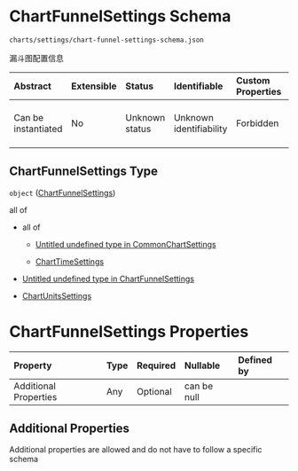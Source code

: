 # ChartFunnelSettings Schema

```txt
charts/settings/chart-funnel-settings-schema.json
```

漏斗图配置信息

| Abstract            | Extensible | Status         | Identifiable            | Custom Properties | Additional Properties | Access Restrictions | Defined In                                                                                                           |
| :------------------ | :--------- | :------------- | :---------------------- | :---------------- | :-------------------- | :------------------ | :------------------------------------------------------------------------------------------------------------------- |
| Can be instantiated | No         | Unknown status | Unknown identifiability | Forbidden         | Allowed               | none                | [chart-funnel-settings-schema.json](../out/charts/settings/chart-funnel-settings-schema.json "open original schema") |

## ChartFunnelSettings Type

`object` ([ChartFunnelSettings](chart-funnel-settings-schema.md))

all of

* all of

  * [Untitled undefined type in CommonChartSettings](common-settings-schema-allof-0.md "check type definition")

  * [ChartTimeSettings](settings-time-schema.md "check type definition")

* [Untitled undefined type in ChartFunnelSettings](chart-funnel-settings-schema-allof-1.md "check type definition")

* [ChartUnitsSettings](settings-units-schema.md "check type definition")

# ChartFunnelSettings Properties

| Property              | Type | Required | Nullable    | Defined by |
| :-------------------- | :--- | :------- | :---------- | :--------- |
| Additional Properties | Any  | Optional | can be null |            |

## Additional Properties

Additional properties are allowed and do not have to follow a specific schema
